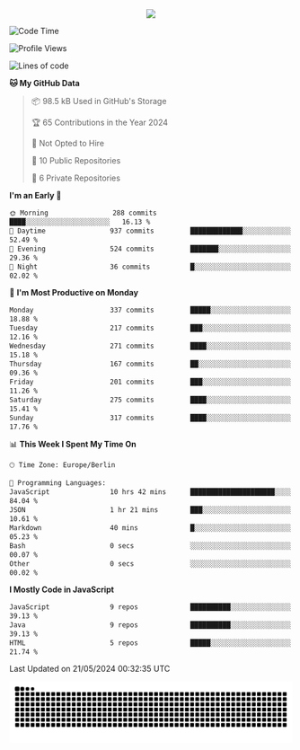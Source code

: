 <p align="center">
</p>
<a href="">
  <p align="center">
    <img align="center" src="https://lanyard.cnrad.dev/api/531896089096486922?borderRadius=30px" />
  </p>
</a>

<!--START_SECTION:waka-->
![Code Time](http://img.shields.io/badge/Code%20Time-872%20hrs%2010%20mins-blue)

![Profile Views](http://img.shields.io/badge/Profile%20Views-0-blue)

![Lines of code](https://img.shields.io/badge/From%20Hello%20World%20I%27ve%20Written-3.9%20million%20lines%20of%20code-blue)

**🐱 My GitHub Data** 

> 📦 98.5 kB Used in GitHub's Storage 
 > 
> 🏆 65 Contributions in the Year 2024
 > 
> 🚫 Not Opted to Hire
 > 
> 📜 10 Public Repositories 
 > 
> 🔑 6 Private Repositories 
 > 
**I'm an Early 🐤** 

```text
🌞 Morning                288 commits         ████░░░░░░░░░░░░░░░░░░░░░   16.13 % 
🌆 Daytime                937 commits         █████████████░░░░░░░░░░░░   52.49 % 
🌃 Evening                524 commits         ███████░░░░░░░░░░░░░░░░░░   29.36 % 
🌙 Night                  36 commits          █░░░░░░░░░░░░░░░░░░░░░░░░   02.02 % 
```
📅 **I'm Most Productive on Monday** 

```text
Monday                   337 commits         █████░░░░░░░░░░░░░░░░░░░░   18.88 % 
Tuesday                  217 commits         ███░░░░░░░░░░░░░░░░░░░░░░   12.16 % 
Wednesday                271 commits         ████░░░░░░░░░░░░░░░░░░░░░   15.18 % 
Thursday                 167 commits         ██░░░░░░░░░░░░░░░░░░░░░░░   09.36 % 
Friday                   201 commits         ███░░░░░░░░░░░░░░░░░░░░░░   11.26 % 
Saturday                 275 commits         ████░░░░░░░░░░░░░░░░░░░░░   15.41 % 
Sunday                   317 commits         ████░░░░░░░░░░░░░░░░░░░░░   17.76 % 
```


📊 **This Week I Spent My Time On** 

```text
🕑︎ Time Zone: Europe/Berlin

💬 Programming Languages: 
JavaScript               10 hrs 42 mins      █████████████████████░░░░   84.04 % 
JSON                     1 hr 21 mins        ███░░░░░░░░░░░░░░░░░░░░░░   10.61 % 
Markdown                 40 mins             █░░░░░░░░░░░░░░░░░░░░░░░░   05.23 % 
Bash                     0 secs              ░░░░░░░░░░░░░░░░░░░░░░░░░   00.07 % 
Other                    0 secs              ░░░░░░░░░░░░░░░░░░░░░░░░░   00.02 % 
```

**I Mostly Code in JavaScript** 

```text
JavaScript               9 repos             ██████████░░░░░░░░░░░░░░░   39.13 % 
Java                     9 repos             ██████████░░░░░░░░░░░░░░░   39.13 % 
HTML                     5 repos             █████░░░░░░░░░░░░░░░░░░░░   21.74 % 
```




 Last Updated on 21/05/2024 00:32:35 UTC
<!--END_SECTION:waka-->
<img alt="github contribution grid snake animation" src="https://raw.githubusercontent.com/vxnsin/vxnsin/output/github-contribution-grid-snake-dark.svg">
